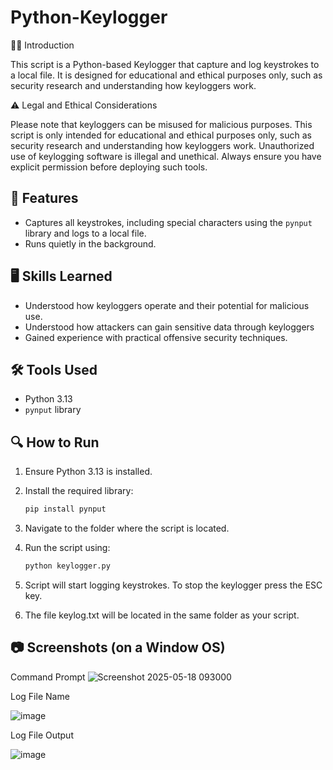 # Python-Keylogger

🐍🔑 Introduction

This script is a Python-based Keylogger that capture and log keystrokes to a local file. It is designed for educational and ethical purposes only, such as security research and understanding how keyloggers work.

⚠️ Legal and Ethical Considerations

Please note that keyloggers can be misused for malicious purposes. This script is only intended for educational and ethical purposes only, such as security research and understanding how keyloggers work. Unauthorized use of keylogging software is illegal and unethical. Always ensure you have explicit permission before deploying such tools.

## 📌 Features
- Captures all keystrokes, including special characters using the `pynput` library and logs to a local file.
- Runs quietly in the background.

## 🖥️ Skills Learned
- Understood how keyloggers operate and their potential for malicious use.
- Understood how attackers can gain sensitive data through keyloggers
- Gained experience with practical offensive security techniques.

## 🛠️ Tools Used
- Python 3.13
- `pynput` library

## 🔍 How to Run 
1. Ensure Python 3.13 is installed.

2. Install the required library:
   ```bash
   pip install pynput

3. Navigate to the folder where the script is located.

4. Run the script using: 
   ```bash
   python keylogger.py 
   ```

5. Script will start logging keystrokes. To stop the keylogger press the ESC key.

6. The file keylog.txt will be located in the same folder as your script.

## 📷 Screenshots (on a Window OS)
Command Prompt 
![Screenshot 2025-05-18 093000](https://github.com/user-attachments/assets/2780e815-bd93-474d-b896-d5ce3abb59a0)

Log File Name

![image](https://github.com/user-attachments/assets/327b0ac8-577e-4032-8952-570daa969c78)

Log File Output

![image](https://github.com/user-attachments/assets/bc6553ce-0987-4108-aecf-5d50b02ed8d2)
